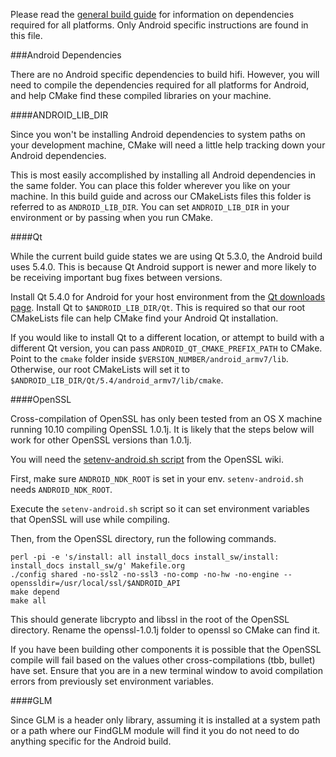 Please read the [general build guide](BUILD.md) for information on dependencies required for all platforms. Only Android specific instructions are found in this file.

###Android Dependencies

There are no Android specific dependencies to build hifi. However, you will need to compile the dependencies required for all platforms for Android, and help CMake find these compiled libraries on your machine.

####ANDROID_LIB_DIR

Since you won't be installing Android dependencies to system paths on your development machine, CMake will need a little help tracking down your Android dependencies. 

This is most easily accomplished by installing all Android dependencies in the same folder. You can place this folder wherever you like on your machine. In this build guide and across our CMakeLists files this folder is referred to as `ANDROID_LIB_DIR`. You can set `ANDROID_LIB_DIR` in your environment or by passing when you run CMake.

####Qt

While the current build guide states we are using Qt 5.3.0, the Android build uses 5.4.0. This is because Qt Android support is newer and more likely to be receiving important bug fixes between versions.

Install Qt 5.4.0 for Android for your host environment from the [Qt downloads page](http://www.qt.io/download/). Install Qt to ``$ANDROID_LIB_DIR/Qt``. This is required so that our root CMakeLists file can help CMake find your Android Qt installation.

If you would like to install Qt to a different location, or attempt to build with a different Qt version, you can pass `ANDROID_QT_CMAKE_PREFIX_PATH` to CMake. Point to the `cmake` folder inside `$VERSION_NUMBER/android_armv7/lib`. Otherwise, our root CMakeLists will set it to `$ANDROID_LIB_DIR/Qt/5.4/android_armv7/lib/cmake`.

####OpenSSL

Cross-compilation of OpenSSL has only been tested from an OS X machine running 10.10 compiling OpenSSL 1.0.1j. It is likely that the steps below will work for other OpenSSL versions than 1.0.1j.

You will need the [setenv-android.sh script](http://wiki.openssl.org/index.php/File:Setenv-android.sh) from the OpenSSL wiki. 

First, make sure `ANDROID_NDK_ROOT` is set in your env. `setenv-android.sh` needs `ANDROID_NDK_ROOT`.

Execute the `setenv-android.sh` script so it can set environment variables that OpenSSL will use while compiling.

Then, from the OpenSSL directory, run the following commands.

```
perl -pi -e 's/install: all install_docs install_sw/install: install_docs install_sw/g' Makefile.org 
./config shared -no-ssl2 -no-ssl3 -no-comp -no-hw -no-engine --openssldir=/usr/local/ssl/$ANDROID_API 
make depend
make all
```

This should generate libcrypto and libssl in the root of the OpenSSL directory. Rename the openssl-1.0.1j folder to openssl so CMake can find it.

If you have been building other components it is possible that the OpenSSL compile will fail based on the values other cross-compilations (tbb, bullet) have set. Ensure that you are in a new terminal window to avoid compilation errors from previously set environment variables. 

####GLM

Since GLM is a header only library, assuming it is installed at a system path or a path where our FindGLM module will find it you do not need to do anything specific for the Android build.

